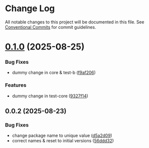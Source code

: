 # Change Log

All notable changes to this project will be documented in this file.
See [Conventional Commits](https://conventionalcommits.org) for commit guidelines.

# [0.1.0](https://github.com/dennis-pg-ntnx/publish-test/compare/project-test-core@0.0.2...project-test-core@0.1.0) (2025-08-25)


### Bug Fixes

* dummy change in core & test-b ([f9af206](https://github.com/dennis-pg-ntnx/publish-test/commit/f9af2061e9088c8be4a8b3158d0b9ab84cf1543d))


### Features

* dummy change in test-core ([9327f14](https://github.com/dennis-pg-ntnx/publish-test/commit/9327f14c3b1b4b3ca7dc3e0d3ab116d8b30957f7))





## 0.0.2 (2025-08-23)


### Bug Fixes

* change package name to unique value ([d5a2d09](https://github.com/dennis-pg-ntnx/publish-test/commit/d5a2d0918d2b944d0ba3d364f9cc5d3a77638a67))
* correct names & reset to initial versions ([56ddd32](https://github.com/dennis-pg-ntnx/publish-test/commit/56ddd32b96691661e520e15e230662017587b192))
